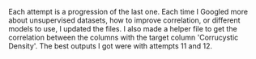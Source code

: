 Each attempt is a progression of the last one. Each time I Googled more about unsupervised datasets, how to improve correlation, or different models to use, I updated the files.
I also made a helper file to get the correlation between the columns with the target column 'Corrucystic Density'.
The best outputs I got were with attempts 11 and 12.
